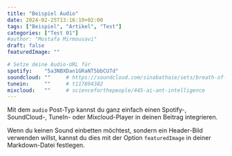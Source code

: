 ```yaml
---
title: "Beispiel Audio"
date: 2024-02-25T13:16:19+02:00
tags: ["Beispiel", "Artikel", "Test"]
categories: ["Test 01"]
#author: "Mostafa Mirmousavi"
draft: false
featuredImage: ""

# Setze deine Audio-URL für
spotify:    "5a3NBXDan1GRaNT5bbCU7d"
soundcloud: ""     # https://soundcloud.com/sinabathaie/sets/breath-of-life-1
tunein:     ""     # t117894382
mixcloud:   ""     # scienceforthepeople/445-ai-ant-intelligence
---
```


Mit dem `audio` Post-Typ kannst du ganz einfach einen Spotify-, SoundCloud-, TuneIn- oder Mixcloud-Player in deinen Beitrag integrieren.

Wenn du keinen Sound einbetten möchtest, sondern ein Header-Bild verwenden willst, kannst du dies mit der Option `featuredImage` in deiner Markdown-Datei festlegen.
